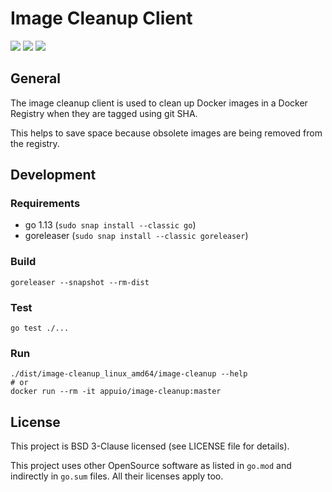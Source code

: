 # Image Cleanup Client

![](https://img.shields.io/docker/pulls/appuio/image-cleanup)
![](https://img.shields.io/github/v/release/appuio/image-cleanup)
![](https://img.shields.io/github/license/appuio/image-cleanup)

## General

The image cleanup client is used to clean up Docker images in a Docker Registry when they are tagged using git SHA.

This helps to save space because obsolete images are being removed from the registry.

## Development

### Requirements

* go 1.13 (`sudo snap install --classic go`)
* goreleaser (`sudo snap install --classic goreleaser`)

### Build

```
goreleaser --snapshot --rm-dist
```

### Test

```
go test ./...
```

### Run
```
./dist/image-cleanup_linux_amd64/image-cleanup --help
# or
docker run --rm -it appuio/image-cleanup:master
```

## License

This project is BSD 3-Clause licensed (see LICENSE file for details).

This project uses other OpenSource software as listed in `go.mod` and indirectly in `go.sum` files. All their licenses apply too.
